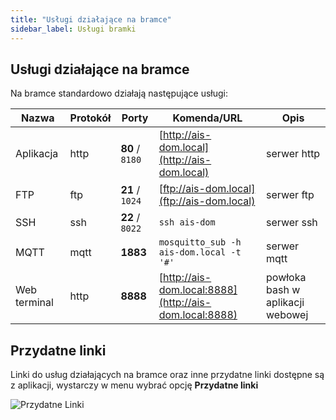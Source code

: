 ```yaml
---
title: "Usługi działające na bramce"
sidebar_label: Usługi bramki
---
```



## Usługi działające na bramce

Na bramce standardowo działają następujące usługi:

Nazwa         | Protokół | Porty | Komenda/URL                                                          | Opis
----          | ----     | ------- | -------                                                            | -----------
 Aplikacja    | http     | **80** / `8180`  | [http://ais-dom.local](http://ais-dom.local)              | serwer http
 FTP          | ftp      | **21** / `1024`  | [ftp://ais-dom.local](ftp://ais-dom.local)                | serwer ftp
 SSH          | ssh      | **22** / `8022`  | ```ssh ais-dom```                                         | serwer ssh
 MQTT         | mqtt     | **1883**         | ```mosquitto_sub -h ais-dom.local -t '#'```               | serwer mqtt
 Web terminal | http     | **8888**         | [http://ais-dom.local:8888](http://ais-dom.local:8888)    | powłoka bash w aplikacji webowej

## Przydatne linki

Linki do usług działających na bramce oraz inne przydatne linki dostępne są z aplikacji, wystarczy w menu wybrać opcję **Przydatne linki**

![Przydatne Linki](/img/en/bramka/ais_gate_links.png)
